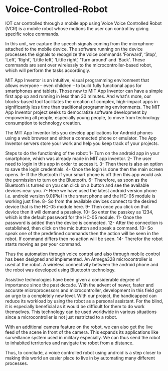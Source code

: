 # Voice-Controlled-Robot
IOT car controlled through a mobile app using Voice
Voice Controlled Robot (VCR) is a mobile robot whose motions the user can control by giving specific voice commands.

In this unit, we capture the speech signals coming from the microphone attached to the mobile device. The software running on the device processes the signals to recognize the voice commands ‘Forward’, ‘Stop’, ‘Left’, ’Right’, ‘Little left’, ‘Little right’, ‘Turn around’ and ‘Back’. These commands are sent over wirelessly to the microcontroller-based robot, which will perform the tasks accordingly.

MIT App Inventor is an intuitive, visual programming environment that allows everyone – even children – to build fully functional apps for smartphones and tablets. Those new to MIT App Inventor can have a simple first app up and running in less than 30 minutes. And what's more, our blocks-based tool facilitates the creation of complex, high-impact apps in significantly less time than traditional programming environments. The MIT App Inventor project seeks to democratize software development by empowering all people, especially young people, to move from technology consumption to technology creation.

The MIT App Inventor lets you develop applications for Android phones using a web browser and either a connected phone or emulator. The App Inventor servers store your work and help you keep track of your projects.

Steps to do the functioning of the robot:
1-	Turn on the android app in your smartphone, which was already made in MIT app inventor.
2-	The user need to login in this app in order to access it.
3-	Then there is also an option to save the login credentials.
4-	Once the login is done then the main screen opens.
5-	If the Bluetooth if your smart phone is off then this app would ask the permission to turn on the Bluetooth.
6-	Therefore, as soon as the Bluetooth is turned on you can click on a button and see the available devices near you.
7-	Here we have used the latest android version phone i.e. android version 9.0(Pie) in the smart phone and the HC-05 module is working just fine.
8-	So from the available devices connect to the desired device that is the HC-05 module here.
9-	Then once you click on that device then it will demand a passkey.
10-	So enter the passkey as 1234, which is the default password for the HC-05 module.
11-	Once the password is added then the device is connected.
12-	After the connection is established, then click on the mic button and speak a command.
13-	So speak one of the predefined commands then the action will be seen in the robot. If command differs then no action will be seen.
14-	Therefor the robot starts moving as per your command.

Thus the automation through voice control and also through mobile control has been designed and implemented. An Atmega328 microcontroller is used at the robot. A wireless connectivity between the android phone and the robot was developed using Bluetooth technology.

Assistive technologies have been given a considerable degree of importance since the past decade. With the advent of newer, faster and accurate microprocessors and microcontroller, development in this field got an urge to a completely new level. With our project, the handicapped can reduce its workload by using the robot as a personal assistant. For the blind, it is especially beneficial as it would be difficult for them to do work themselves. This technology can be used worldwide in various situations since a microcontroller is not just restricted to a robot.

With an additional camera feature on the robot, we can also get the live feed of the scene in front of the camera. This expands its applications like surveillance system used in military especially. We can thus send the robot to inhabited territories and navigate the robot from a distance.

Thus, to conclude, a voice controlled robot using android is a step closer to making this world an easier place to live in by automating many different processes.

